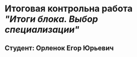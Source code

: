 # Итоговая контрольна работа ***"Итоги блока. Выбор специализации"***
## Студент: Орленок Егор Юрьевич